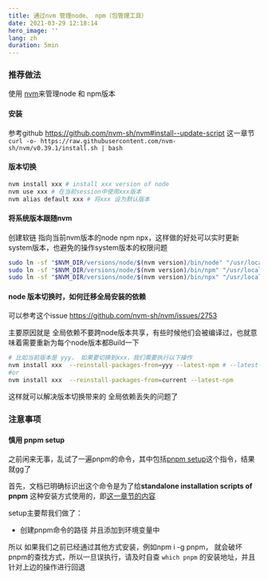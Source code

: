 ```yaml
---
title: 通过nvm 管理node、 npm（包管理工具）
date: 2021-03-29 12:18:14
hero_image: ''
lang: zh
duration: 5min
---
```


### 推荐做法
使用 [nvm](https://github.com/nvm-sh/nvm#install--update-script)来管理node 和 npm版本

#### 安装
参考github https://github.com/nvm-sh/nvm#install--update-script 这一章节
`curl -o- https://raw.githubusercontent.com/nvm-sh/nvm/v0.39.1/install.sh | bash`

#### 版本切换
```sh
nvm install xxx # install xxx version of node
nvm use xxx # 在当前session中使用xxx版本
nvm alias default xxx # 将xxx 设为默认版本
```

#### 将系统版本跟随nvm
创建软链 指向当前nvm版本的node npm npx，这样做的好处可以实时更新system版本，也避免的操作system版本的权限问题
```sh
sudo ln -sf "$NVM_DIR/versions/node/$(nvm version)/bin/node" "/usr/local/bin/node"
sudo ln -sf "$NVM_DIR/versions/node/$(nvm version)/bin/npm" "/usr/local/bin/npm"
sudo ln -sf "$NVM_DIR/versions/node/$(nvm version)/bin/npx" "/usr/local/bin/npx"
```
#### node 版本切换时，如何迁移全局安装的依赖

可以参考这个issue https://github.com/nvm-sh/nvm/issues/2753

主要原因就是 全局依赖不要跨node版本共享，有些时候他们会被编译过，也就意味着需要重新为每个node版本都Build一下


```sh
# 比如当前版本是 yyy， 如果要切换到xxx，我们需要执行以下操作
nvm install xxx  --reinstall-packages-from=yyy --latest-npm # --latest-npm 是将npm升级到最新版本
#or 
nvm install xxx  --reinstall-packages-from=current --latest-npm 
```

这样就可以解决版本切换带来的 全局依赖丢失的问题了


### 注意事项

#### 慎用 pnpm setup
之前闲来无事，乱试了一遍pnpm的命令，其中包括[pnpm setup](https://pnpm.io/cli/setup)这个指令，结果就gg了

首先，文档已明确标识出这个命令是为了给**standalone installation scripts of pnpm** 这种安装方式使用的，即[这一章节的内容](https://pnpm.io/installation#using-a-standalone-script)

setup主要帮我们做了：
- 创建pnpm命令的路径 并且添加到环境变量中

所以 如果我们之前已经通过其他方式安装，例如npm i -g pnpm， 就会破坏pnpm的查找方式，所以一旦误执行，请及时自查
`which pnpm` 的安装地址，并且针对上边的操作进行回退